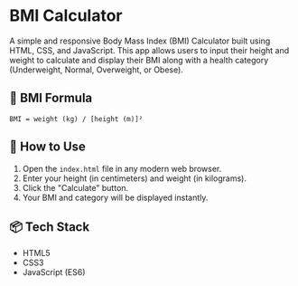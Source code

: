 # BMI Calculator

A simple and responsive Body Mass Index (BMI) Calculator built using HTML, CSS, and JavaScript. This app allows users to input their height and weight to calculate and display their BMI along with a health category (Underweight, Normal, Overweight, or Obese).


## 🧮 BMI Formula

```
BMI = weight (kg) / [height (m)]²
```

## 🚀 How to Use

1. Open the `index.html` file in any modern web browser.
2. Enter your height (in centimeters) and weight (in kilograms).
3. Click the "Calculate" button.
4. Your BMI and category will be displayed instantly.

## 📦 Tech Stack

- HTML5
- CSS3
- JavaScript (ES6)

